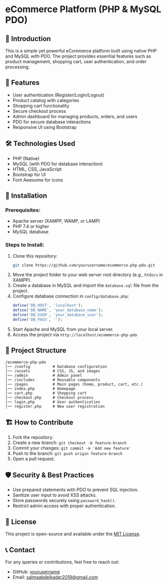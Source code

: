 # eCommerce Platform (PHP & MySQL PDO)

## 📌 Introduction
This is a simple yet powerful eCommerce platform built using native PHP and MySQL with PDO. The project provides essential features such as product management, shopping cart, user authentication, and order processing.

## 🚀 Features
- User authentication (Register/Login/Logout)
- Product catalog with categories
- Shopping cart functionality
- Secure checkout process
- Admin dashboard for managing products, orders, and users
- PDO for secure database interactions
- Responsive UI using Bootstrap

## 🛠️ Technologies Used
- PHP (Native)
- MySQL (with PDO for database interaction)
- HTML, CSS, JavaScript
- Bootstrap for UI
- Font Awesome for icons

## 🔧 Installation
### Prerequisites:
- Apache server (XAMPP, WAMP, or LAMP)
- PHP 7.4 or higher
- MySQL database

### Steps to Install:
1. Clone this repository:
   ```sh
   git clone https://github.com/yourusername/ecommerce-php-pdo.git
   ```
2. Move the project folder to your web server root directory (e.g., `htdocs` in XAMPP).
3. Create a database in MySQL and import the `database.sql` file from the project.
4. Configure database connection in `config/database.php`:
   ```php
   define('DB_HOST', 'localhost');
   define('DB_NAME', 'your_database_name');
   define('DB_USER', 'your_database_user');
   define('DB_PASS', '');
   ```
5. Start Apache and MySQL from your local server.
6. Access the project via `http://localhost/ecommerce-php-pdo`

## 📂 Project Structure
```
/ecommerce-php-pdo
│── /config          # Database configuration
│── /assets          # CSS, JS, and images
│── /admin           # Admin panel
│── /includes        # Reusable components
│── /pages           # Main pages (home, product, cart, etc.)
│── index.php        # Homepage
│── cart.php         # Shopping cart
│── checkout.php     # Checkout process
│── login.php        # User authentication
│── register.php     # New user registration
```

## 🏗️ How to Contribute
1. Fork the repository.
2. Create a new branch: `git checkout -b feature-branch`
3. Commit your changes: `git commit -m 'Add new feature'`
4. Push to the branch: `git push origin feature-branch`
5. Open a pull request.

## 🛡️ Security & Best Practices
- Use prepared statements with PDO to prevent SQL injection.
- Sanitize user input to avoid XSS attacks.
- Store passwords securely using `password_hash()`.
- Restrict admin access with proper authentication.

## 📄 License
This project is open-source and available under the [MIT License](LICENSE).

## 📞 Contact
For any queries or contributions, feel free to reach out:
- GitHub: [yourusername](https://github.com/SalmaAbdelkader)
- Email: salmaabdelkader2019@gmail.com

